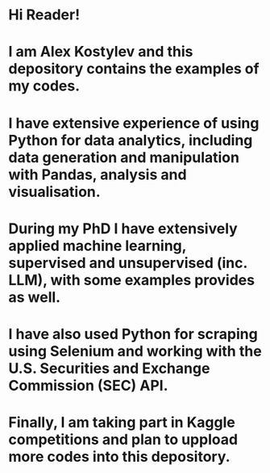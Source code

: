 # Hi Reader! 
# I am Alex Kostylev and this depository contains the examples of my codes. 
# I have extensive experience of using Python for data analytics, including data generation and manipulation with Pandas, analysis and visualisation.
# During my PhD I have extensively applied machine learning, supervised and unsupervised (inc. LLM), with some examples provides as well.
# I have also used Python for scraping using Selenium and working with the U.S. Securities and Exchange Commission (SEC) API.
# Finally, I am taking part in Kaggle competitions and plan to uppload more codes into this depository.
